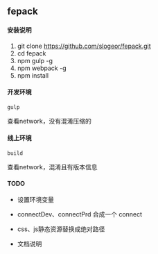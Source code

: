 ## fepack

#### 安装说明

1. git clone https://github.com/slogeor/fepack.git
2. cd fepack
3. npm gulp -g
4. npm webpack -g
5. npm install

#### 开发环境

``` gulp ```

查看network，没有混淆压缩的

#### 线上环境

``` build ```

查看network，混淆且有版本信息

#### TODO

* 设置环境变量

* connectDev、connectPrd 合成一个 connect

* css、js静态资源替换成绝对路径

* 文档说明
